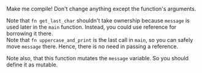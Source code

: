 

Make me compile! Don't change anything except the function's arguments.

<div class="hint">
Note that <code>fn get_last_char</code> shouldn't take ownership 
because <code>message</code> is used later in the <code>main</code> function. 
Instead, you could use reference for borrowing it there.
</div>

<div class="hint">
Note that <code>fn uppercase_and_print</code> is the last call in <code>main</code>, so you can safely move
<code>message</code> there. Hence, there is no need in passing a reference. 

Note also, that this function mutates the `message` variable. So you should define it as mutable.
</div>
